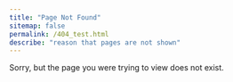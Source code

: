 ```yaml
---
title: "Page Not Found"
sitemap: false
permalink: /404_test.html
describe: "reason that pages are not shown"
---
```


Sorry, but the page you were trying to view does not exist.
